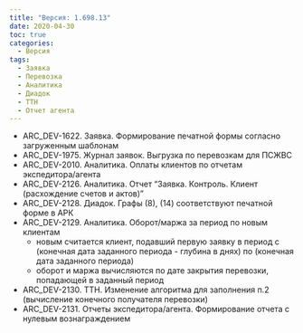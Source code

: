```yaml
---
title: "Версия: 1.698.13"
date: 2020-04-30
toc: true
categories:
  - Версия
tags:
  - Заявка
  - Перевозка
  - Аналитика
  - Диадок
  - ТТН
  - Отчет агента
---
```


-   ARC_DEV-1622. Заявка. Формирование печатной формы согласно загруженным шаблонам
-   ARC_DEV-1975. Журнал заявок. Выгрузка по перевозкам для ПСЖВС
-   ARC_DEV-2010. Аналитика. Оплаты клиентов по отчетам экспедитора/агента
-   ARC_DEV-2126. Аналитика. Отчет “Заявка. Контроль. Клиент (расхождение счетов и актов)”
-   ARC_DEV-2128. Диадок. Графы (8), (14) соответствуют печатной форме в АРК
-   ARC_DEV-2129. Аналитика. Оборот/маржа за период по новым клиентам
    -   новым считается клиент, подавший первую заявку в период c (конечная дата заданного периода - глубина в днях) по (конечная дата заданного периода)
    -   оборот и маржа вычисляются по дате закрытия перевозки, попадающей в заданный период
-   ARC_DEV-2130. ТТН. Изменение алгоритма для заполнения п.2 (вычисление конечного получателя перевозки)
-   ARC_DEV-2131. Отчеты экспедитора/агента. Формирование отчета с нулевым вознаграждением

